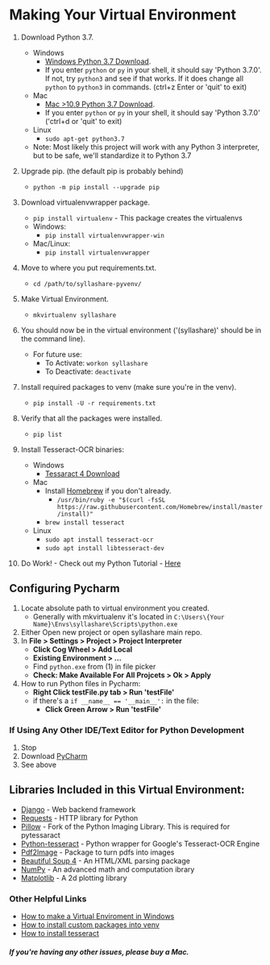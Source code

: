 # Making Your Virtual Environment
  1. Download Python 3.7.
     - Windows
       - [Windows Python 3.7 Download](https://www.python.org/ftp/python/3.7.0/python-3.7.0-amd64.exe).
       - If you enter `python` or `py` in your shell, it should say 'Python 3.7.0'. If not, try `python3` and see if that works. If it does change all `python` to `python3` in commands. (ctrl+z Enter or 'quit' to exit)
     - Mac
       - [Mac >10.9 Python 3.7 Download](https://www.python.org/ftp/python/3.7.0/python-3.7.0-macosx10.9.pkg).
       - If you enter `python` or `py` in your shell, it should say 'Python 3.7.0' ('ctrl+d or 'quit' to exit)
     - Linux
       - `sudo apt-get python3.7`
     - Note: Most likely this project will work with any Python 3 interpreter, but to be safe, we'll standardize it to Python 3.7
     
  2. Upgrade pip. (the default pip is probably behind)
     - `python -m pip install --upgrade pip`
     
  3. Download virtualenvwrapper package.
     - `pip install virtualenv` - This package creates the virtualenvs
     - Windows:
       - `pip install virtualenvwrapper-win`
     - Mac/Linux:
       - `pip install virtualenvwrapper`
     
  4. Move to where you put requirements.txt.
     - `cd /path/to/syllashare-pyvenv/`
     
  5. Make Virtual Environment.
     - `mkvirtualenv syllashare`
     
  6. You should now be in the virtual environment ('(syllashare)' should be in the command line).
     - For future use:
       - To Activate: `workon syllashare`
       - To Deactivate: `deactivate`
     
  7. Install required packages to venv (make sure you're in the venv).
     - `pip install -U -r requirements.txt `
     
  8. Verify that all the packages were installed.
     - `pip list`
     
  9. Install Tesseract-OCR binaries:
     - Windows
       - [Tessaract 4 Download](https://digi.bib.uni-mannheim.de/tesseract/tesseract-ocr-w64-setup-v4.0.0-beta.1.20180608.exe)
     - Mac
       - Install [Homebrew](https://brew.sh/) if you don't already.
         - `/usr/bin/ruby -e "$(curl -fsSL https://raw.githubusercontent.com/Homebrew/install/master/install)"`
       - `brew install tesseract`
     - Linux
       - `sudo apt install tesseract-ocr`
       - `sudo apt install libtesseract-dev`
  
  10. Do Work!
     - Check out my Python Tutorial - [Here](https://github.com/Tryst480/python-tutorial)
 
## Configuring Pycharm
  1. Locate absolute path to virtual environment you created.
     - Generally with mkvirtualenv it's located in `C:\Users\{Your Name}\Envs\syllashare\Scripts\python.exe`
  2. Either Open new project or open syllashare main repo.
  3. In **File > Settings > Project > Project Interpreter** 
     - **Click Cog Wheel > Add Local**
     - **Existing Environment > ...**
     - Find `python.exe` from (1) in file picker
     - **Check: Make Available For All Projcets > Ok > Apply**
  4. How to run Python files in Pycharm:
     - **Right Click testFile.py tab > Run 'testFile'**
     - if there's a `if __name__ == '__main__':` in the file:
       - **Click Green Arrow > Run 'testFile'**
  
### If Using Any Other IDE/Text Editor for Python Development
  1. Stop
  2. Download [PyCharm](https://www.jetbrains.com/pycharm/download/download-thanks.html?platform=windows&code=PCC)
  3. See above

  
## Libraries Included in this Virtual Environment:
  - [Django](https://docs.djangoproject.com/en/2.1/) - Web backend framework
  - [Requests](http://docs.python-requests.org/en/master/user/quickstart/) - HTTP library for Python
  - [Pillow](https://pillow.readthedocs.io/en/latest/) - Fork of the Python Imaging Library. This is required for pytessaract
  - [Python-tesseract](https://pypi.org/project/pytesseract/) - Python wrapper for Google's Tesseract-OCR Engine
  - [Pdf2Image](https://pypi.org/project/pdf2image/) - Package to turn pdfs into images
  - [Beautiful Soup 4](https://www.crummy.com/software/BeautifulSoup/bs4/doc/) - An HTML/XML parsing package
  - [NumPy](https://docs.scipy.org/doc/numpy/user/quickstart.html) - An advanced math and computation ibrary 
  - [Matplotlib](https://matplotlib.org/api/pyplot_summary.html) - A 2d plotting library
  
### Other Helpful Links
  - [How to make a Virtual Enviroment in Windows](https://programwithus.com/learn-to-code/Pip-and-virtualenv-on-Windows/)
  - [How to install custom packages into venv](https://packaging.python.org/guides/installing-using-pip-and-virtualenv/)
  - [How to install tesseract](https://github.com/tesseract-ocr/tesseract/wiki)

  ##### If you're having any other issues, please buy a Mac.
